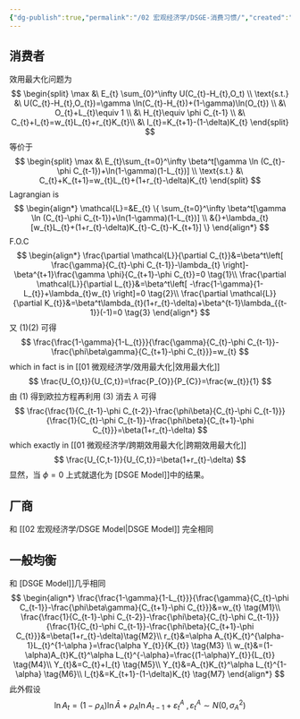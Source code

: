 ```yaml
---
{"dg-publish":true,"permalink":"/02 宏观经济学/DSGE-消费习惯/","created":"2023-06-18T16:33:14.954+08:00","updated":"2024-03-31T20:30:10.248+08:00"}
---
```


## 消费者

效用最大化问题为
$$
\begin{split}
\max &\ E_{t} \sum_{0}^\infty U(C_{t}-H_{t},O_t) \\
\text{s.t.} &\ U(C_{t}-H_{t},O_{t})=\gamma \ln(C_{t}-H_{t})+(1-\gamma)\ln(O_{t}) \\
&\ O_{t}+L_{t}\equiv 1 \\
&\ H_{t}\equiv \phi C_{t-1} \\
&\ C_{t}+I_{t}=w_{t}L_{t}+r_{t}K_{t}\\
&\ I_{t}=K_{t+1}-(1-\delta)K_{t}
\end{split}
$$
等价于
$$
\begin{split}
\max &\ E_{t}\sum_{t=0}^\infty \beta^t[\gamma \ln (C_{t}-\phi C_{t-1})+\ln(1-\gamma)(1-L_{t})] \\
\text{s.t.} &\ C_{t}+K_{t+1}=w_{t}L_{t}+(1+r_{t}-\delta)K_{t}
\end{split}
$$
Lagrangian is
$$
\begin{align*}
\mathcal{L}=&E_{t} \{ \sum_{t=0}^\infty \beta^t[\gamma \ln (C_{t}-\phi C_{t-1})+\ln(1-\gamma)(1-L_{t})] \\
&{}+\lambda_{t}[w_{t}L_{t}+(1+r_{t}-\delta)K_{t}-C_{t}-K_{t+1}] \} 
\end{align*}
$$
F.O.C
$$
\begin{align*}
\frac{\partial \mathcal{L}}{\partial C_{t}}&=\beta^t\left[ \frac{\gamma}{C_{t}-\phi C_{t-1}}-\lambda_{t} \right]-\beta^{t+1}\frac{\gamma \phi}{C_{t+1}-\phi C_{t}}=0 \tag{1}\\
\frac{\partial \mathcal{L}}{\partial L_{t}}&=\beta^t\left[ -\frac{1-\gamma}{1-L_{t}}+\lambda_{t}w_{t} \right]=0 \tag{2}\\
\frac{\partial \mathcal{L}}{\partial K_{t}}&=\beta^t\lambda_{t}(1+r_{t}-\delta)+\beta^{t-1}\lambda_{{t-1}}(-1)=0 \tag{3}
\end{align*}
$$
又 $(1)(2)$ 可得
$$
\frac{\frac{1-\gamma}{1-L_{t}}}{\frac{\gamma}{C_{t}-\phi C_{t-1}}-\frac{\phi\beta\gamma}{C_{t+1}-\phi C_{t}}}=w_{t}
$$
which in fact is in [[01 微观经济学/效用最大化\|效用最大化]]
$$
\frac{U_{O,t}}{U_{C,t}}=\frac{P_{O}}{P_{C}}=\frac{w_{t}}{1}
$$
由 $(1)$ 得到欧拉方程再利用 $(3)$ 消去 $\lambda$ 可得
$$
\frac{\frac{1}{C_{t-1}-\phi C_{t-2}}-\frac{\phi\beta}{C_{t}-\phi C_{t-1}}}{\frac{1}{C_{t}-\phi C_{t-1}}-\frac{\phi\beta}{C_{t+1}-\phi C_{t}}}=\beta(1+r_{t}-\delta)
$$
which exactly in [[01 微观经济学/跨期效用最大化\|跨期效用最大化]]
$$
\frac{U_{C,t-1}}{U_{C,t}}=\beta(1+r_{t}-\delta)
$$
显然，当 $\phi=0$ 上式就退化为 [DSGE Model]]中的结果。

## 厂商

和 [[02 宏观经济学/DSGE Model\|DSGE Model]] 完全相同

## 一般均衡

和 [DSGE Model]]几乎相同
$$
\begin{align*}
\frac{\frac{1-\gamma}{1-L_{t}}}{\frac{\gamma}{C_{t}-\phi C_{t-1}}-\frac{\phi\beta\gamma}{C_{t+1}-\phi C_{t}}}&=w_{t} \tag{M1}\\
\frac{\frac{1}{C_{t-1}-\phi C_{t-2}}-\frac{\phi\beta}{C_{t}-\phi C_{t-1}}}{\frac{1}{C_{t}-\phi C_{t-1}}-\frac{\phi\beta}{C_{t+1}-\phi C_{t}}}&=\beta(1+r_{t}-\delta)\tag{M2}\\
r_{t}&=\alpha A_{t}K_{t}^{\alpha-1}L_{t}^{1-\alpha }=\frac{\alpha Y_{t}}{K_{t}} \tag{M3} \\
w_{t}&=(1-\alpha)A_{t}K_{t}^\alpha L_{t}^{-\alpha}=\frac{(1-\alpha)Y_{t}}{L_{t}} \tag{M4}\\
Y_{t}&=C_{t}+I_{t} \tag{M5}\\
Y_{t}&=A_{t}K_{t}^\alpha L_{t}^{1-\alpha} \tag{M6}\\
I_{t}&=K_{t+1}-(1-\delta)K_{t} \tag{M7}
\end{align*}
$$
此外假设
$$
\ln A_{t}=(1-\rho_{A})\ln \bar{A}+\rho_{A}\ln A_{t-1}+\varepsilon_{t}^A\ ,\varepsilon_{t}^A\sim N(0,\sigma_{A}^{2})
$$